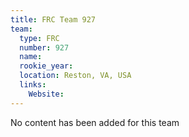 ```yaml
---
title: FRC Team 927
team:
  type: FRC
  number: 927
  name: 
  rookie_year: 
  location: Reston, VA, USA
  links:
    Website: 
---
```

No content has been added for this team